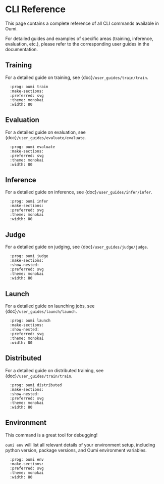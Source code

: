 # CLI Reference

This page contains a complete reference of all CLI commands available in Oumi.

For detailed guides and examples of specific areas (training, inference, evaluation, etc.), please refer to the corresponding user guides in the documentation.

## Training
For a detailed guide on training, see {doc}`/user_guides/train/train`.

```{typer} oumi.cli.main.app.train
  :prog: oumi train
  :make-sections:
  :preferred: svg
  :theme: monokai
  :width: 80
```

## Evaluation
For a detailed guide on evaluation, see {doc}`/user_guides/evaluate/evaluate`.

```{typer} oumi.cli.main.app.evaluate
  :prog: oumi evaluate
  :make-sections:
  :preferred: svg
  :theme: monokai
  :width: 80
```

## Inference
For a detailed guide on inference, see {doc}`/user_guides/infer/infer`.

```{typer} oumi.cli.main.app.infer
  :prog: oumi infer
  :make-sections:
  :preferred: svg
  :theme: monokai
  :width: 80
```

## Judge
For a detailed guide on judging, see {doc}`/user_guides/judge/judge`.

```{typer} oumi.cli.main.app.judge
  :prog: oumi judge
  :make-sections:
  :show-nested:
  :preferred: svg
  :theme: monokai
  :width: 80
```

## Launch
For a detailed guide on launching jobs, see {doc}`/user_guides/launch/launch`.

```{typer} oumi.cli.main.app.launch
  :prog: oumi launch
  :make-sections:
  :show-nested:
  :preferred: svg
  :theme: monokai
  :width: 80
```

## Distributed
For a detailed guide on distributed training, see {doc}`/user_guides/train/train`.

```{typer} oumi.cli.main.app.distributed
  :prog: oumi distributed
  :make-sections:
  :show-nested:
  :preferred: svg
  :theme: monokai
  :width: 80
```

## Environment

This command is a great tool for debugging!

`oumi env` will list all relevant details of your environment setup, including python
version, package versions, and Oumi environment variables.

```{typer} oumi.cli.main.app.env
  :prog: oumi env
  :make-sections:
  :preferred: svg
  :theme: monokai
  :width: 80
```
